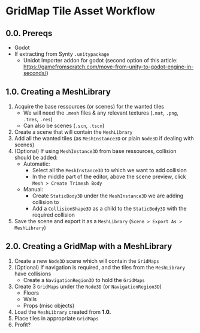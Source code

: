 # GridMap Tile Asset Workflow

## 0.0. Prereqs
- Godot
- If extracting from Synty `.unitypackage`
    - Unidot Importer addon for godot (second option of this article: https://gamefromscratch.com/move-from-unity-to-godot-engine-in-seconds/)

## 1.0. Creating a MeshLibrary
1. Acquire the base ressources (or scenes) for the wanted tiles
    - We will need the `.mesh` files & any relevant textures (`.mat`, `.png`, `.tres`, `.res`)
    - Can also be scenes (`.scn`, `.tscn`)
2. Create a scene that will contain the `MeshLibrary`
3. Add all the wanted tiles (as `MeshInstance3D` or plain `Node3D` if dealing with scenes)
4. (Optional) If using `MeshInstance3D` from base ressources, collision should be added:
    - Automatic:
        - Select all the `MeshInstance3D` to which we want to add collision
        - In the middle part of the editor, above the scene preview, click `Mesh > Create Trimesh Body`
    - Manual:
        - Create `StaticBody3D` under the `MeshInstance3D` we are adding collision to
        - Add a `CollisionShape3D` as a child to the `StaticBody3D` with the required collision
5. Save the scene and export it as a `MeshLibrary` (`Scene > Export As >  MeshLibrary`)

## 2.0. Creating a GridMap with a MeshLibrary
1. Create a new `Node3D` scene which will contain the `GridMaps`
2. (Optional) If navigation is required, and the tiles from the `MeshLibrary` have collisions
    - Create a `NavigationRegion3D` to hold the `GridMaps`
3. Create 3 `GridMaps` under the `Node3D` (or `NavigationRegion3D`)
    - Floors
    - Walls
    - Props (misc objects)
4. Load the `MeshLibrary` created from **1.0.**
5. Place tiles in appropriate `GridMaps`
6. Profit?